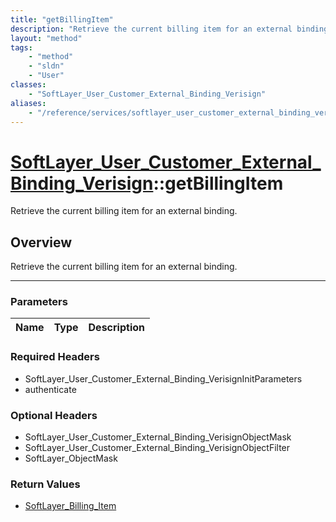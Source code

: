 ```yaml
---
title: "getBillingItem"
description: "Retrieve the current billing item for an external binding."
layout: "method"
tags:
    - "method"
    - "sldn"
    - "User"
classes:
    - "SoftLayer_User_Customer_External_Binding_Verisign"
aliases:
    - "/reference/services/softlayer_user_customer_external_binding_verisign/getBillingItem"
---
```

# [SoftLayer_User_Customer_External_Binding_Verisign](/reference/services/SoftLayer_User_Customer_External_Binding_Verisign)::getBillingItem

Retrieve the current billing item for an external binding.


## Overview 
Retrieve the current billing item for an external binding.

-----

### Parameters 
|Name | Type | Description |
| --- | --- | --- |


### Required Headers
* SoftLayer_User_Customer_External_Binding_VerisignInitParameters
* authenticate


### Optional Headers
* SoftLayer_User_Customer_External_Binding_VerisignObjectMask
* SoftLayer_User_Customer_External_Binding_VerisignObjectFilter
* SoftLayer_ObjectMask

### Return Values
* <a href='/reference/datatypes/SoftLayer_Billing_Item'>SoftLayer_Billing_Item </a>




